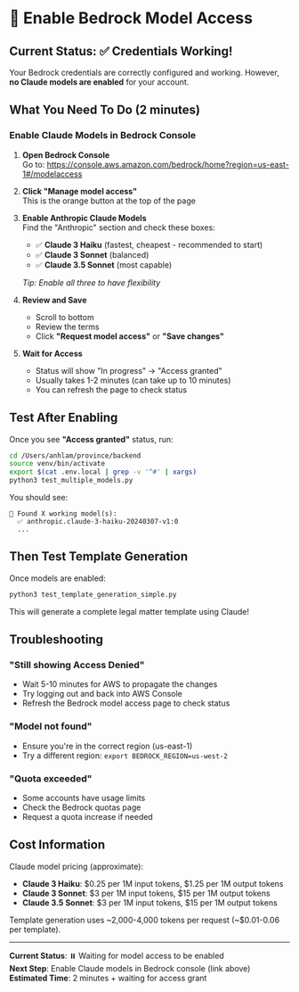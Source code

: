# 🚀 Enable Bedrock Model Access

## Current Status: ✅ Credentials Working! 

Your Bedrock credentials are correctly configured and working. However, **no Claude models are enabled** for your account.

## What You Need To Do (2 minutes)

### Enable Claude Models in Bedrock Console

1. **Open Bedrock Console**  
   Go to: https://console.aws.amazon.com/bedrock/home?region=us-east-1#/modelaccess

2. **Click "Manage model access"**  
   This is the orange button at the top of the page

3. **Enable Anthropic Claude Models**  
   Find the "Anthropic" section and check these boxes:
   - ✅ **Claude 3 Haiku** (fastest, cheapest - recommended to start)
   - ✅ **Claude 3 Sonnet** (balanced)
   - ✅ **Claude 3.5 Sonnet** (most capable)
   
   *Tip: Enable all three to have flexibility*

4. **Review and Save**  
   - Scroll to bottom
   - Review the terms
   - Click **"Request model access"** or **"Save changes"**

5. **Wait for Access**  
   - Status will show "In progress" → "Access granted"
   - Usually takes 1-2 minutes (can take up to 10 minutes)
   - You can refresh the page to check status

## Test After Enabling

Once you see **"Access granted"** status, run:

```bash
cd /Users/anhlam/province/backend
source venv/bin/activate
export $(cat .env.local | grep -v '^#' | xargs)
python3 test_multiple_models.py
```

You should see:
```
🎉 Found X working model(s):
  ✅ anthropic.claude-3-haiku-20240307-v1:0
  ...
```

## Then Test Template Generation

Once models are enabled:

```bash
python3 test_template_generation_simple.py
```

This will generate a complete legal matter template using Claude!

## Troubleshooting

### "Still showing Access Denied"
- Wait 5-10 minutes for AWS to propagate the changes
- Try logging out and back into AWS Console
- Refresh the Bedrock model access page to check status

### "Model not found"
- Ensure you're in the correct region (us-east-1)
- Try a different region: `export BEDROCK_REGION=us-west-2`

### "Quota exceeded"
- Some accounts have usage limits
- Check the Bedrock quotas page
- Request a quota increase if needed

## Cost Information

Claude model pricing (approximate):
- **Claude 3 Haiku**: $0.25 per 1M input tokens, $1.25 per 1M output tokens
- **Claude 3 Sonnet**: $3 per 1M input tokens, $15 per 1M output tokens  
- **Claude 3.5 Sonnet**: $3 per 1M input tokens, $15 per 1M output tokens

Template generation uses ~2,000-4,000 tokens per request (~$0.01-0.06 per template).

---

**Current Status**: ⏸️ Waiting for model access to be enabled  
**Next Step**: Enable Claude models in Bedrock console (link above)  
**Estimated Time**: 2 minutes + waiting for access grant

